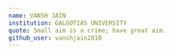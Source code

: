 ```yaml
---
name: VANSH JAIN
institution: GALGOTIAS UNIVERSITY
quote: Small aim is a crime; have great aim.
github_user: vanshjain2810
---
```

